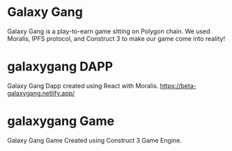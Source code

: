 # Galaxy Gang
Galaxy Gang is a play-to-earn game sitting on Polygon chain.
We used Moralis, IPFS protocol, and Construct 3 to make our game come into reality!

# galaxygang DAPP
Galaxy Gang Dapp created using React with Moralis.
https://beta-galaxygang.netlify.app/

# galaxygang Game
Galaxy Gang Game Created using Construct 3 Game Engine.
